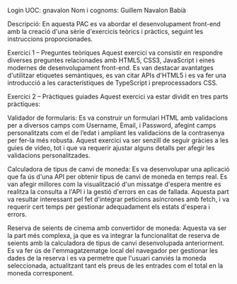 Login UOC: gnavalon
Nom i cognoms: Guillem Navalon Babià 

Descripció:
En aquesta PAC es va abordar el desenvolupament front-end amb la creació d'una sèrie d'exercicis teòrics i pràctics, seguint les instruccions proporcionades.

Exercici 1 – Preguntes teòriques
Aquest exercici va consistir en respondre diverses preguntes relacionades amb HTML5, CSS3, JavaScript i eines modernes de desenvolupament front-end. Es van destacar avantatges d'utilitzar etiquetes semàntiques, es van citar APIs d'HTML5 i es va fer una introducció a les característiques de TypeScript i preprocessadors CSS.

Exercici 2 – Pràctiques guiades
Aquest exercici va estar dividit en tres parts pràctiques:

Validador de formularis: Es va construir un formulari HTML amb validacions per a diversos camps com Username, Email, i Password, afegint camps personalitzats com el de l’edat i ampliant les validacions de la contrasenya per fer-la més robusta. Aquest exercici va ser senzill de seguir gràcies a les guies de vídeo, tot i que va requerir ajustar alguns detalls per afegir les validacions personalitzades.

Calculadora de tipus de canvi de moneda: Es va desenvolupar una aplicació que fa ús d'una API per obtenir tipus de canvi de moneda en temps real. Es van afegir millores com la visualització d'un missatge d'espera mentre es realitza la consulta a l'API i la gestió d'errors en cas de fallada. Aquesta part va resultar interessant pel fet d'integrar peticions asíncrones amb fetch, i va requerir cert temps per gestionar adequadament els estats d'espera i errors.

Reserva de seients de cinema amb convertidor de moneda: Aquesta va ser la part més complexa, ja que es va integrar la funcionalitat de reserva de seients amb la calculadora de tipus de canvi desenvolupada anteriorment. Es va fer ús de l'emmagatzematge local del navegador per gestionar les dades de la reserva i es va permetre que l'usuari canviés la moneda seleccionada, actualitzant tant els preus de les entrades com el total en la moneda corresponent.